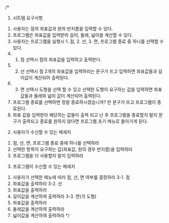/* <readme>
1. 시트템 요구사항
1) 사용자는 점의 좌표값과 원의 반지름을 입력할 수 있다.
2) 프로그램은 좌표값을 입력받아 길이, 둘레, 넓이을 계산할 수 있다.
3) 사용자는 프로그램을 실행시 1. 점, 2. 선, 3. 면, 프로그램 종료 중 하나를 선택할 수 있다.
4) 1. 점 선택시 점의 좌표값을 입력하고 출력한다.
5) 2. 선 선택시 점 2개의 좌표값을 입력하라는 문구가 뜨고 입력하면 좌표값들과 길이값이 계산되어 출력된다.
6) 3. 면 선택시 도형을 선택 할 수 있고 선택한 도형이 요구하는 값을 입력하면 좌표값들과 둘레와 넓이 값이 계산되어 출력된다.
7) 프로그램 종료를 선택하면 정말 종료하시겠습니까? 란 문구가 뜨고 프로그램이 종료된다.
8) 좌표 값을 입력받아 해당하는 값들이 출력 되고 난 후 프로그램을 종료할지 말지 문구가 출력되고 종료를 원하지 않다면
           프로그램 초기 메뉴로 돌아가게 된다.

2. 사용자가 수신할 수 있는 메세지
1) 점, 선, 면, 프로그램 종료 중에 하나를 선택하라
2) 선택한 항목이 요구하는 값(좌표값, 원의 경우 반지름)을 입력하라
3) 프로그램을 더 사용할지 말지 입력하라

3. 프로그램이 수신할 수 있는 메세지
1) 사용자가 선택한 메뉴에 따라 점, 선, 면 여부를 결정하라
3-1. 점
1)  좌표값을 출력하라
        3-2. 선
1) 좌표값을 출력하라
2) 길이값을 계산하여 출력하라
3-3. 면(각 도형)
1) 좌표값을 출력하라
2) 둘레값을 계산하여 출력하라
3) 넓이값을 계산하여 출력하라
*/

